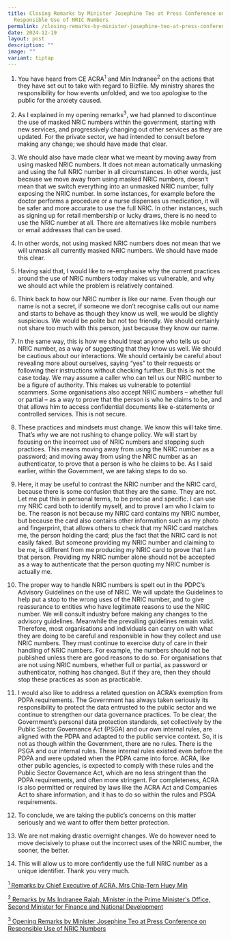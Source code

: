 ```yaml
---
title: Closing Remarks by Minister Josephine Teo at Press Conference on
  Responsible Use of NRIC Numbers
permalink: /closing-remarks-by-minister-josephine-teo-at-press-conference-on-responsible-use-of-nric-numbers/
date: 2024-12-19
layout: post
description: ""
image: ""
variant: tiptap
---
```

<ol data-tight="true" class="tight">
<li>
<p>You have heard from CE ACRA<sup>1</sup> and Min Indranee<sup>2</sup> on
the actions that they have set out to take with regard to Bizfile. My ministry
shares the responsibility for how events unfolded, and we too apologise
to the public for the anxiety caused.</p>
<p></p>
</li>
<li>
<p>As I explained in my opening remarks<sup>3</sup>, we had planned to discontinue
the use of masked NRIC numbers within the government, starting with new
services, and progressively changing out other services as they are updated.
For the private sector, we had intended to consult before making any change;
we should have made that clear.</p>
<p></p>
</li>
<li>
<p>We should also have made clear what we meant by moving away from using
masked NRIC numbers. It does not mean automatically unmasking and using
the full NRIC number in all circumstances. In other words, just because
we move away from using masked NRIC numbers, doesn’t mean that we switch
everything into an unmasked NRIC number, fully exposing the NRIC number.
In some instances, for example before the doctor performs a procedure or
a nurse dispenses us medication, it will be safer and more accurate to
use the full NRIC. In other instances, such as signing up for retail membership
or lucky draws, there is no need to use the NRIC number at all. There are
alternatives like mobile numbers or email addresses that can be used.</p>
<p></p>
</li>
<li>
<p>In other words, not using masked NRIC numbers does not mean that we will
unmask all currently masked NRIC numbers. We should have made this clear.</p>
<p></p>
</li>
<li>
<p>Having said that, I would like to re-emphasise why the current practices
around the use of NRIC numbers today makes us vulnerable, and why we should
act while the problem is relatively contained.</p>
<p></p>
</li>
<li>
<p>Think back to how our NRIC number is like our name. Even though our name
is not a secret, if someone we don’t recognise calls out our name and starts
to behave as though they know us well, we would be slightly suspicious.
We would be polite but not too friendly. We should certainly not share
too much with this person, just because they know our name.</p>
<p></p>
</li>
<li>
<p>In the same way, this is how we should treat anyone who tells us our NRIC
number, as a way of suggesting that they know us well. We should be cautious
about our interactions. We should certainly be careful about revealing
more about ourselves, saying “yes” to their requests or following their
instructions without checking further. But this is not the case today.
We may assume a caller who can tell us our NRIC number to be a figure of
authority. This makes us vulnerable to potential scammers. Some organisations
also accept NRIC numbers – whether full or partial – as a way to prove
that the person is who he claims to be, and that allows him to access confidential
documents like e-statements or controlled services. This is not secure.</p>
<p></p>
</li>
<li>
<p>These practices and mindsets must change. We know this will take time.
That’s why we are not rushing to change policy. We will start by focusing
on the incorrect use of NRIC numbers and stopping such practices. This
means moving away from using the NRIC number as a password; and moving
away from using the NRIC number as an authenticator, to prove that a person
is who he claims to be. As I said earlier, within the Government, we are
taking steps to do so.</p>
<p></p>
</li>
<li>
<p>Here, it may be useful to contrast the NRIC number and the NRIC card,
because there is some confusion that they are the same. They are not. Let
me put this in personal terms, to be precise and specific. I can use my
NRIC card both to identify myself, and to prove I am who I claim to be.
The reason is not because my NRIC card contains my NRIC number, but because
the card also contains other information such as my photo and fingerprint,
that allows others to check that my NRIC card matches me, the person holding
the card; plus the fact that the NRIC card is not easily faked. But someone
providing my NRIC number and claiming to be me, is different from me producing
my NRIC card to prove that I am that person. Providing my NRIC number alone
should not be accepted as a way to authenticate that the person quoting
my NRIC number is actually me.</p>
<p></p>
</li>
<li>
<p>The proper way to handle NRIC numbers is spelt out in the PDPC’s Advisory
Guidelines on the use of NRIC. We will update the Guidelines to help put
a stop to the wrong uses of the NRIC number, and to give reassurance to
entities who have legitimate reasons to use the NRIC number. We will consult
industry before making any changes to the advisory guidelines. Meanwhile
the prevailing guidelines remain valid. Therefore, most organisations and
individuals can carry on with what they are doing to be careful and responsible
in how they collect and use NRIC numbers. They must continue to exercise
duty of care in their handling of NRIC numbers. For example, the numbers
should not be published unless there are good reasons to do so. For organisations
that are not using NRIC numbers, whether full or partial, as password or
authenticator, nothing has changed. But if they are, then they should stop
these practices as soon as practicable.</p>
<p></p>
</li>
<li>
<p>I would also like to address a related question on ACRA’s exemption from
PDPA requirements. The Government has always taken seriously its responsibility
to protect the data entrusted to the public sector and we continue to strengthen
our data governance practices. To be clear, the Government’s personal data
protection standards, set collectively by the Public Sector Governance
Act (PSGA) and our own internal rules, are aligned with the PDPA and adapted
to the public service context. So, it is not as though within the Government,
there are no rules. There is the PSGA and our internal rules. These internal
rules existed even before the PDPA and were updated when the PDPA came
into force. ACRA, like other public agencies, is expected to comply with
these rules and the Public Sector Governance Act, which are no less stringent
than the PDPA requirements, and often more stringent. For completeness,
ACRA is also permitted or required by laws like the ACRA Act and Companies
Act to share information, and it has to do so within the rules and PSGA
requirements.</p>
<p></p>
</li>
<li>
<p>To conclude, we are taking the public’s concerns on this matter seriously
and we want to offer them better protection.</p>
<p></p>
</li>
<li>
<p>We are not making drastic overnight changes. We do however need to move
decisively to phase out the incorrect uses of the NRIC number, the sooner,
the better.</p>
<p></p>
</li>
<li>
<p>This will allow us to more confidently use the full NRIC number as a unique
identifier. Thank you very much.</p>
</li>
</ol>
<p><a href="https://www.acra.gov.sg/news-events/news-details/id/842" rel="noopener nofollow" target="_blank"><sup>1 </sup>Remarks by Chief Executive of ACRA, Mrs Chia-Tern Huey Min</a>
</p>
<p><a href="https://www.mof.gov.sg/news-publications/speeches/opening-remarks-by-ms-indranee-rajah-minister-in-the-prime-minister's-office-second-minister-for-finance-and-national-development-at-mddi-acra-press-conference-on-responsible-use-of-nric-numbers-on-19-december-2024" rel="noopener nofollow" target="_blank"><sup>2 </sup>Remarks by Ms Indranee Rajah, Minister in the Prime Minister's Office, Second Minister for Finance and National Development</a>
</p>
<p><a href="https://www.mddi.gov.sg/opening-remarks-by-minister-josephine-teo-at-press-conference-on-responsible-use-of-nric-numbers/" rel="noopener nofollow" target="_blank"><sup>3 </sup>Opening Remarks by Minister Josephine Teo at Press Conference on Responsible Use of NRIC Numbers</a>
</p>
